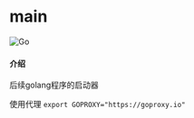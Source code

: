 # main
![Go](https://github.com/qydysky/wakeup/workflows/Go/badge.svg)
#### 介绍
后续golang程序的启动器

使用代理 `export GOPROXY="https://goproxy.io"`
